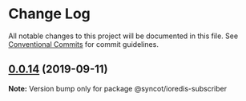 # Change Log

All notable changes to this project will be documented in this file.
See [Conventional Commits](https://conventionalcommits.org) for commit guidelines.

## [0.0.14](https://github.com/SyncOT/SyncOT/compare/@syncot/ioredis-subscriber@0.0.13...@syncot/ioredis-subscriber@0.0.14) (2019-09-11)

**Note:** Version bump only for package @syncot/ioredis-subscriber
